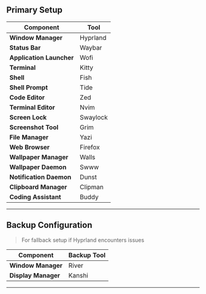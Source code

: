 
## Primary Setup

| **Component**           | **Tool**      |
|-------------------------|---------------|
| **Window Manager**      | Hyprland      |
| **Status Bar**          | Waybar        |
| **Application Launcher**| Wofi          |
| **Terminal**            | Kitty         |
  | **Shell**             | Fish          |
  | **Shell Prompt**      | Tide          |
  | **Code Editor**       | Zed           |
  | **Terminal Editor**   | Nvim          |
  | **Screen Lock**       | Swaylock      |
  | **Screenshot Tool**   | Grim          |
  | **File Manager**      | Yazi          |
| **Web Browser**         | Firefox       |
| **Wallpaper Manager**   | Walls         |
| **Wallpaper Daemon**    | Swww          |
| **Notification Daemon** | Dunst         |
| **Clipboard Manager**   | Clipman       |
| **Coding Assistant**    | Buddy         |

---

## Backup Configuration

> For fallback setup if Hyprland encounters issues

| **Component**          | **Backup Tool**     |
|------------------------|---------------------|
| **Window Manager**     | River               |
| **Display Manager**    | Kanshi              |

---
